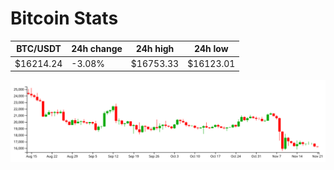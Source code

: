 # Bitcoin Stats

BTC/USDT|24h change|24h high|24h low|
|---|---|---|---|
|$16214.24|-3.08%|$16753.33|$16123.01|

<img src="./chart.svg">
